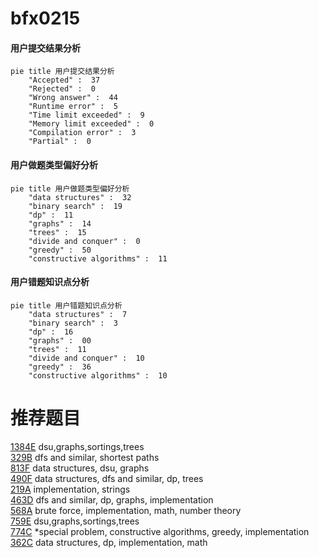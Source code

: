 # bfx0215

<!-- tabs:start -->



#### **用户提交结果分析**

```mermaid
pie title 用户提交结果分析
    "Accepted" :  37
    "Rejected" :  0
    "Wrong answer" :  44
    "Runtime error" :  5
    "Time limit exceeded" :  9
    "Memory limit exceeded" :  0
    "Compilation error" :  3
    "Partial" :  0
```

#### **用户做题类型偏好分析**

```mermaid
pie title 用户做题类型偏好分析
    "data structures" :  32
    "binary search" :  19
    "dp" :  11
    "graphs" :  14
    "trees" :  15
    "divide and conquer" :  0
    "greedy" :  50
    "constructive algorithms" :  11
```
#### **用户错题知识点分析**

```mermaid
pie title 用户错题知识点分析
    "data structures" :  7
    "binary search" :  3
    "dp" :  16
    "graphs" :  00
    "trees" :  11
    "divide and conquer" :  10
    "greedy" :  36
    "constructive algorithms" :  10
```



<!-- tabs:end -->
# 推荐题目
[1384E](https://codeforces.com/contest/1384/problem/E)		dsu,graphs,sortings,trees		  
[329B](https://codeforces.com/contest/329/problem/B)		dfs and similar,
                        shortest paths		  
[813F](https://codeforces.com/contest/813/problem/F)		data structures,
                        dsu,
                        graphs		  
[490F](https://codeforces.com/contest/490/problem/F)		data structures,
                        dfs and similar,
                        dp,
                        trees		  
[219A](https://codeforces.com/contest/219/problem/A)		implementation,
                        strings		  
[463D](https://codeforces.com/contest/463/problem/D)		dfs and similar,
                        dp,
                        graphs,
                        implementation		  
[568A](https://codeforces.com/contest/568/problem/A)		brute force,
                        implementation,
                        math,
                        number theory		  
[759E](https://codeforces.com/contest/759/problem/E)		dsu,graphs,sortings,trees		  
[774C](https://codeforces.com/contest/774/problem/C)		*special problem,
                        constructive algorithms,
                        greedy,
                        implementation		  
[362C](https://codeforces.com/contest/362/problem/C)		data structures,
                        dp,
                        implementation,
                        math		  
